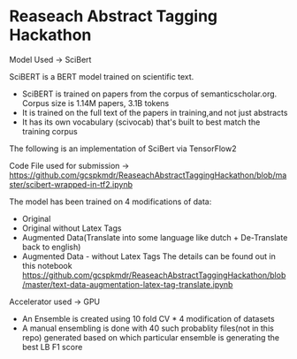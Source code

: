# Reaseach Abstract Tagging Hackathon

Model Used -> SciBert

SciBERT is a BERT model trained on scientific text.

* SciBERT is trained on papers from the corpus of semanticscholar.org. Corpus size is 1.14M papers, 3.1B tokens
* It is trained on the full text of the papers in training,and not just abstracts
* It has its own vocabulary (scivocab) that's built to best match the training corpus

The following is an implementation of SciBert via TensorFlow2

Code File used for submission -> https://github.com/gcspkmdr/ReaseachAbstractTaggingHackathon/blob/master/scibert-wrapped-in-tf2.ipynb

The model has been trained on 4 modifications of data:
* Original
* Original without Latex Tags
* Augmented Data(Translate into some language like dutch + De-Translate back to english)
* Augmented Data - without Latex Tags
The details can be found out in this notebook https://github.com/gcspkmdr/ReaseachAbstractTaggingHackathon/blob/master/text-data-augmentation-latex-tag-translate.ipynb

Accelerator used -> GPU

* An Ensemble is created using 10 fold CV * 4 modification of datasets
* A manual ensembling is done with 40 such probablity files(not in this repo) generated based on which particular ensemble is generating the best LB F1 score
